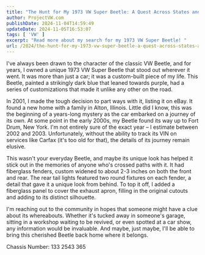 ```yaml
---
title: "The Hunt for My 1973 VW Super Beetle: A Quest Across States and Years"
author: ProjectVW.com
publishDate: 2024-11-04T14:59:49
updateDate: 2024-11-05T16:53:07
tags: [ 'VW' ]
excerpt: "Read more about my search for my 1973 VW Super Beetle! "
url: /2024/the-hunt-for-my-1973-vw-super-beetle-a-quest-across-states-and-years  # Use the generated URL with year
---
```

<p>I've always been drawn to the character of the classic VW Beetle, and for years, I owned a unique 1973 VW Super Beetle that stood out wherever it went. It was more than just a car; it was a custom-built piece of my life. This Beetle, painted a strikingly dark blue that leaned towards purple, had a series of customizations that made it unlike any other on the road.</p>  <p>In 2001, I made the tough decision to part ways with it, listing it on eBay. It found a new home with a family in Alton, Illinois. Little did I know, this was the beginning of a years-long mystery as the car embarked on a journey of its own. At some point in the early 2000s, my Beetle found its way up to Fort Drum, New York. I'm not entirely sure of the exact year &ndash; I estimate between 2002 and 2003. Unfortunately, without the ability to track its VIN on services like Carfax (it's too old for that), the details of its journey remain elusive.</p>  <p>This wasn't your everyday Beetle, and maybe its unique look has helped it stick out in the memories of anyone who's crossed paths with it. It had fiberglass fenders, custom widened to about 2-3 inches on both the front and rear. The rear tail lights featured two round fixtures on each fender, a detail that gave it a unique look from behind. To top it off, I added a fiberglass panel to cover the exhaust apron, filling in the original cutouts and adding to its distinct silhouette.</p>  <p>I'm reaching out to the community in hopes that someone might have a clue about its whereabouts. Whether it's tucked away in someone's garage, sitting in a workshop waiting to be revived, or even spotted at a car show, any information would be invaluable. And maybe, just maybe, I'll be able to bring this cherished Beetle back home where it belongs.</p>  <p>Chassis Number: 133 2543 365</p> 
